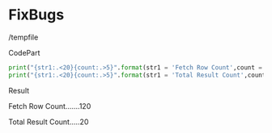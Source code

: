 # FixBugs

/tempfile

CodePart
```python
print("{str1:.<20}{count:.>5}".format(str1 = 'Fetch Row Count',count = 120))
print("{str1:.<20}{count:.>5}".format(str1 = 'Total Result Count',count = 20))
```

Result 

Fetch Row Count.......120

Total Result Count.....20

